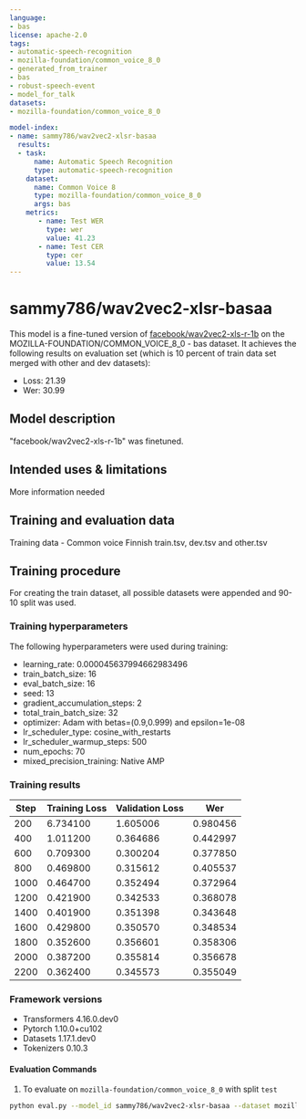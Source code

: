 ```yaml
---
language:
- bas
license: apache-2.0
tags:
- automatic-speech-recognition
- mozilla-foundation/common_voice_8_0
- generated_from_trainer
- bas
- robust-speech-event
- model_for_talk
datasets:
- mozilla-foundation/common_voice_8_0

model-index:
- name: sammy786/wav2vec2-xlsr-basaa
  results:
  - task: 
      name: Automatic Speech Recognition 
      type: automatic-speech-recognition
    dataset:
      name: Common Voice 8
      type: mozilla-foundation/common_voice_8_0
      args: bas
    metrics:
       - name: Test WER
         type: wer
         value: 41.23
       - name: Test CER
         type: cer
         value: 13.54
---
```

# sammy786/wav2vec2-xlsr-basaa

This model is a fine-tuned version of [facebook/wav2vec2-xls-r-1b](https://huggingface.co/facebook/wav2vec2-xls-r-1b) on the MOZILLA-FOUNDATION/COMMON_VOICE_8_0 - bas dataset.
It achieves the following results on evaluation set (which is 10 percent of train data set merged with other and dev datasets):
- Loss: 21.39
- Wer: 30.99

## Model description
"facebook/wav2vec2-xls-r-1b" was finetuned.

## Intended uses & limitations
More information needed
## Training and evaluation data
Training data - 
Common voice Finnish train.tsv, dev.tsv and other.tsv

## Training procedure
For creating the train dataset, all possible datasets were appended and 90-10 split was used. 

### Training hyperparameters

The following hyperparameters were used during training:

- learning_rate: 0.000045637994662983496
- train_batch_size: 16
- eval_batch_size: 16
- seed: 13
- gradient_accumulation_steps: 2
- total_train_batch_size: 32
- optimizer: Adam with betas=(0.9,0.999) and epsilon=1e-08
- lr_scheduler_type: cosine_with_restarts
- lr_scheduler_warmup_steps: 500
- num_epochs: 70
- mixed_precision_training: Native AMP


### Training results


| Step | Training Loss | Validation Loss | Wer      |
|------|---------------|-----------------|----------|
| 200  | 6.734100      | 1.605006        | 0.980456 |
| 400  | 1.011200      | 0.364686        | 0.442997 |
| 600  | 0.709300      | 0.300204        | 0.377850 |
| 800  | 0.469800      | 0.315612        | 0.405537 |
| 1000 | 0.464700      | 0.352494        | 0.372964 |
| 1200 | 0.421900      | 0.342533        | 0.368078 |
| 1400 | 0.401900      | 0.351398        | 0.343648 |
| 1600 | 0.429800      | 0.350570        | 0.348534 |
| 1800 | 0.352600      | 0.356601        | 0.358306 |
| 2000 | 0.387200      | 0.355814        | 0.356678 |
| 2200 | 0.362400      | 0.345573        | 0.355049 |



### Framework versions
- Transformers 4.16.0.dev0
- Pytorch 1.10.0+cu102
- Datasets 1.17.1.dev0
- Tokenizers 0.10.3

#### Evaluation Commands

1. To evaluate on `mozilla-foundation/common_voice_8_0` with split `test`

```bash
python eval.py --model_id sammy786/wav2vec2-xlsr-basaa --dataset mozilla-foundation/common_voice_8_0 --config bas --split test
```